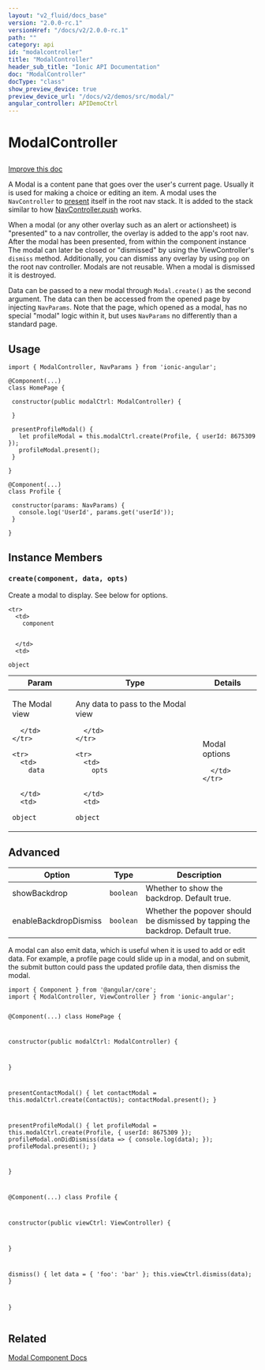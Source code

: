 ```yaml
---
layout: "v2_fluid/docs_base"
version: "2.0.0-rc.1"
versionHref: "/docs/v2/2.0.0-rc.1"
path: ""
category: api
id: "modalcontroller"
title: "ModalController"
header_sub_title: "Ionic API Documentation"
doc: "ModalController"
docType: "class"
show_preview_device: true
preview_device_url: "/docs/v2/demos/src/modal/"
angular_controller: APIDemoCtrl 
---
```










<h1 class="api-title">
<a class="anchor" name="modal-controller" href="#modal-controller"></a>

ModalController





</h1>

<a class="improve-v2-docs" href="http://github.com/driftyco/ionic/edit/master//src/components/modal/modal.ts#L46">
Improve this doc
</a>






<p>A Modal is a content pane that goes over the user&#39;s current page.
Usually it is used for making a choice or editing an item. A modal uses the
<code>NavController</code> to
<a href='/docs/v2/api/components/nav/NavController/#present'>present</a>
itself in the root nav stack. It is added to the stack similar to how
<a href='/docs/v2/api/components/nav/NavController/#push'>NavController.push</a>
works.</p>
<p>When a modal (or any other overlay such as an alert or actionsheet) is
&quot;presented&quot; to a nav controller, the overlay is added to the app&#39;s root nav.
After the modal has been presented, from within the component instance The
modal can later be closed or &quot;dismissed&quot; by using the ViewController&#39;s
<code>dismiss</code> method. Additionally, you can dismiss any overlay by using <code>pop</code>
on the root nav controller. Modals are not reusable. When a modal is dismissed
it is destroyed.</p>
<p>Data can be passed to a new modal through <code>Modal.create()</code> as the second
argument. The data can then be accessed from the opened page by injecting
<code>NavParams</code>. Note that the page, which opened as a modal, has no special
&quot;modal&quot; logic within it, but uses <code>NavParams</code> no differently than a
standard page.</p>




<!-- @usage tag -->

<h2><a class="anchor" name="usage" href="#usage"></a>Usage</h2>

<pre><code class="lang-ts">import { ModalController, NavParams } from &#39;ionic-angular&#39;;

@Component(...)
class HomePage {

 constructor(public modalCtrl: ModalController) {

 }

 presentProfileModal() {
   let profileModal = this.modalCtrl.create(Profile, { userId: 8675309 });
   profileModal.present();
 }

}

@Component(...)
class Profile {

 constructor(params: NavParams) {
   console.log(&#39;UserId&#39;, params.get(&#39;userId&#39;));
 }

}
</code></pre>




<!-- @property tags -->



<!-- instance methods on the class -->

<h2><a class="anchor" name="instance-members" href="#instance-members"></a>Instance Members</h2>

<div id="create"></div>

<h3>
<a class="anchor" name="create" href="#create"></a>
<code>create(component,&nbsp;data,&nbsp;opts)</code>
  

</h3>

Create a modal to display. See below for options.



<table class="table param-table" style="margin:0;">
  <thead>
    <tr>
      <th>Param</th>
      <th>Type</th>
      <th>Details</th>
    </tr>
  </thead>
  <tbody>
    
    <tr>
      <td>
        component
        
        
      </td>
      <td>
        
  <code>object</code>
      </td>
      <td>
        <p>The Modal view</p>

        
      </td>
    </tr>
    
    <tr>
      <td>
        data
        
        
      </td>
      <td>
        
  <code>object</code>
      </td>
      <td>
        <p>Any data to pass to the Modal view</p>

        
      </td>
    </tr>
    
    <tr>
      <td>
        opts
        
        
      </td>
      <td>
        
  <code>object</code>
      </td>
      <td>
        <p>Modal options</p>

        
      </td>
    </tr>
    
  </tbody>
</table>






<h2><a class="anchor" name="advanced" href="#advanced"></a>Advanced</h2>
<table>
<thead>
<tr>
<th>Option</th>
<th>Type</th>
<th>Description</th>
</tr>
</thead>
<tbody>
<tr>
<td>showBackdrop</td>
<td><code>boolean</code></td>
<td>Whether to show the backdrop. Default true.</td>
</tr>
<tr>
<td>enableBackdropDismiss</td>
<td><code>boolean</code></td>
<td>Whether the popover should be dismissed by tapping the backdrop. Default true.</td>
</tr>
</tbody>
</table>
<p>A modal can also emit data, which is useful when it is used to add or edit
data. For example, a profile page could slide up in a modal, and on submit,
the submit button could pass the updated profile data, then dismiss the
modal.</p>
<pre><code class="lang-ts">import { Component } from &#39;@angular/core&#39;;
import { ModalController, ViewController } from &#39;ionic-angular&#39;;

@Component(...)
class HomePage {

 constructor(public modalCtrl: ModalController) {

 }

 presentContactModal() {
   let contactModal = this.modalCtrl.create(ContactUs);
   contactModal.present();
 }

 presentProfileModal() {
   let profileModal = this.modalCtrl.create(Profile, { userId: 8675309 });
   profileModal.onDidDismiss(data =&gt; {
     console.log(data);
   });
   profileModal.present();
 }

}

@Component(...)
class Profile {

 constructor(public viewCtrl: ViewController) {

 }

 dismiss() {
   let data = { &#39;foo&#39;: &#39;bar&#39; };
   this.viewCtrl.dismiss(data);
 }

}
</code></pre>





<!-- related link -->

<h2><a class="anchor" name="related" href="#related"></a>Related</h2>

<a href='/docs/v2/components#modals'>Modal Component Docs</a><!-- end content block -->


<!-- end body block -->

